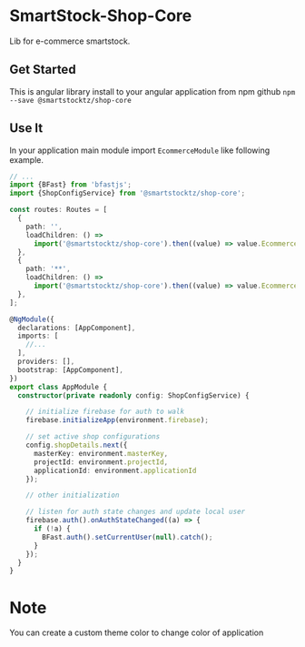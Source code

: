 # SmartStock-Shop-Core

Lib for e-commerce smartstock.

## Get Started

This is angular library install to your angular application from npm github `npm --save @smartstocktz/shop-core`

## Use It

In your application main module import `EcommerceModule` like following example.

```typescript
// ...
import {BFast} from 'bfastjs';
import {ShopConfigService} from '@smartstocktz/shop-core';

const routes: Routes = [
  {
    path: '',
    loadChildren: () =>
      import('@smartstocktz/shop-core').then((value) => value.EcommerceModule),
  },
  {
    path: '**',
    loadChildren: () =>
      import('@smartstocktz/shop-core').then((value) => value.EcommerceModule),
  },
];

@NgModule({
  declarations: [AppComponent],
  imports: [
    //...
  ],
  providers: [],
  bootstrap: [AppComponent],
})
export class AppModule {
  constructor(private readonly config: ShopConfigService) {

    // initialize firebase for auth to walk
    firebase.initializeApp(environment.firebase);

    // set active shop configurations
    config.shopDetails.next({
      masterKey: environment.masterKey,
      projectId: environment.projectId,
      applicationId: environment.applicationId
    });

    // other initialization

    // listen for auth state changes and update local user
    firebase.auth().onAuthStateChanged((a) => {
      if (!a) {
        BFast.auth().setCurrentUser(null).catch();
      }
    });
  }
}

```

# Note

You can create a custom theme color to change color of application


